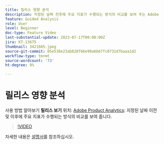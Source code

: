 ```yaml
---
title: 릴리스 영향 분석
description: 지정된 날짜 전후에 주요 지표가 수행되는 방식의 비교를 보여 주는 Adobe Product Analytics의 릴리스 보기를 사용하는 방법에 대해 알아봅니다.
feature: Guided Analysis
role: User
level: Beginner
doc-type: Feature Video
last-substantial-update: 2023-07-17T00:00:00Z
jira: KT-13675
thumbnail: 3421665.jpeg
source-git-commit: 05e538e23ab828f66e99a6b67fc0731d7baaa1d2
workflow-type: tm+mt
source-wordcount: '73'
ht-degree: 9%

---
```



# 릴리스 영향 분석

사용 방법 알아보기 **릴리스 보기** 위치: [Adobe Product Analytics](../../adobe-product-analytics/adobe-product-analytics-overview.md): 지정된 날짜 이전 및 이후에 주요 지표가 수행되는 방식의 비교를 보여 줍니다.

>[!VIDEO](https://video.tv.adobe.com/v/3421665/?learn=on)

자세한 내용은 [설명서](https://experienceleague.adobe.com/docs/analytics-platform/using/guided-analysis/impact/release.html)를 참조하십시오.
